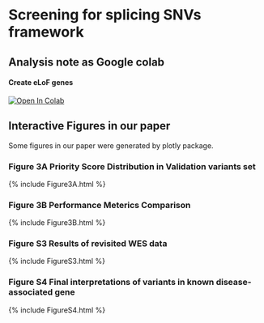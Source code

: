 # Screening for splicing SNVs framework

## Analysis note as Google colab

#### Create eLoF genes
[![Open In Colab](https://colab.research.google.com/assets/colab-badge.svg)](https://colab.research.google.com/github/ysut/2024_SplicingSNVScreening_test/analysis/Resources/01_CanonicalTranscripts/canonical.ipynb)




## Interactive Figures in our paper
Some figures in our paper were generated by plotly package.


### Figure 3A Priority Score Distribution in Validation variants set
{% include Figure3A.html %}


### Figure 3B Performance Meterics Comparison 
{% include Figure3B.html %}

### Figure S3 Results of revisited WES data
{% include FigureS3.html %}

### Figure S4 Final interpretations of variants in known disease-associated gene
{% include FigureS4.html %}
